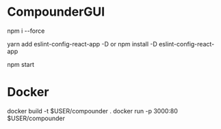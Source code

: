 # CompounderGUI

npm i --force

yarn add eslint-config-react-app -D
or
npm install -D eslint-config-react-app

npm start


# Docker

docker build -t $USER/compounder .
docker run -p 3000:80 $USER/compounder